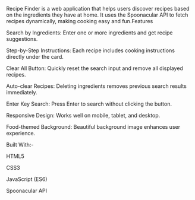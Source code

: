 Recipe Finder is a web application that helps users discover recipes based on the ingredients they have at home. It uses the Spoonacular API to fetch recipes dynamically, making cooking easy and fun.Features

Search by Ingredients: Enter one or more ingredients and get recipe suggestions.

Step-by-Step Instructions: Each recipe includes cooking instructions directly under the card.

Clear All Button: Quickly reset the search input and remove all displayed recipes.

Auto-clear Recipes: Deleting ingredients removes previous search results immediately.

Enter Key Search: Press Enter to search without clicking the button.

Responsive Design: Works well on mobile, tablet, and desktop.

Food-themed Background: Beautiful background image enhances user experience.

 Built With:-

HTML5

CSS3

JavaScript (ES6)

Spoonacular API

